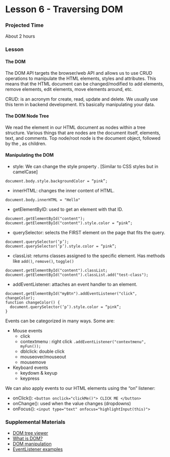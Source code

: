 # Lesson 6 - Traversing DOM

### Projected Time

About 2 hours

### Lesson

#### The DOM
The DOM API targets the browser/web API and allows us to use CRUD operations to manipulate the HTML elements, styles and attributes. This means that the HTML document can be changed/modified to add elements, remove elements, edit elements, move elements around, etc.

CRUD: is an acronym for create, read, update and delete. We usually use this term in backend development. It’s basically manipulating your data.

#### The DOM Node Tree
We read the element in our HTML document as nodes within a tree structure. Various things that are nodes are the document itself, elements, text, and comments. Top node/root node is the document object, followed by the <head>, <body> as children.

#### Manipulating the DOM
- style: We can change the style property . [Similar to CSS styles but in camelCase]
```
document.body.style.backgroundColor = “pink”;
```
- innerHTML: changes the inner content of HTML.
```
document.body.innerHTML = "Hello"
```
- getElementByID: used to get an element with that ID.
```
document.getElementById("content");
document.getElementById("content").style.color = “pink”;
```
- querySelector: selects the FIRST element on the page that fits the query.
```
document.querySelector(‘p’);
document.querySelector(‘p’).style.color = “pink”;
```
- classList: returns classes assigned to the specific element. Has methods like `add()`, `remove()`, `toggle()`
```
document.getElementById("content").classList;
document.getElementById("content").classList.add("test-class");
```
- addEventListener: attaches an event handler to an element.
```
document.getElementById("myBtn").addEventListener("click", changeColor);
function changeColor() {
  document.querySelector(‘p’).style.color = “pink”;
}
```

Events can be categorized in many ways. Some are:
- Mouse events
  - click
  - contextmenu : right click `.addEventListener("contextmenu", myFun());`
  - dblclick: double click
  - mouseover/mouseout
  - mousemove
- Keyboard events
  - keydown & keyup
  - keypress

We can also apply events to our HTML elements using the “on” listener:
- onClick(): `<button onclick="clickMe()"> CLICK ME </button>`
- onChange(): used when the value changes (dropdowns)
- onFocus(): `<input type="text" onfocus="highlightInput(this)">`


### Supplemental Materials

- [DOM tree viewer](https://software.hixie.ch/utilities/js/live-dom-viewer/)
- [What is DOM?](https://www.freecodecamp.org/news/whats-the-document-object-model-and-why-you-should-know-how-to-use-it-1a2d0bc5429d/)
- [DOM manipulation](https://www.freecodecamp.org/news/dom-manipulation-in-vanilla-js-2036a568dcd9/)
- [EventListener examples](https://www.javatpoint.com/javascript-addeventlistener)